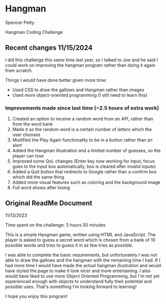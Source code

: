 # Hangman
Spencer Petty

Hangman Coding Challenge


## Recent changes 11/15/2024
I did this challenge this same time last year, so I talked to Joe and he said I could work on improving the hangman program rather than doing it again from scratch.

Things I would have done better given more time:
* Used CSS to draw the gallows and Hangman rather than images
* Used more object-oriented programming (I still need to learn this)

### Improvements made since last time (~2.5 hours of extra work)
1. Created an option to receive a random word from an API,
rather than from the word bank 
2. Made it so the random word is a certain number of letters which the user chooses
3. Modified the Play Again functionality to be in a button rather than an alert
4. Added the Hangman illustration and a limited number of guesses, so the player can lose
5. Improved some QoL changes (Enter key now working for input, focus goes to the input box automatically, box is cleared after invalid inputs)
6. Added a Quit button that redirects to Google rather than a confirm box which did the same thing
7. Added more visual features such as coloring and the background image
8. Full word shows after losing

## Original ReadMe Document

11/13/2023

Time spent on the challenge: 3 hours 50 minutes

This is a simple Hangman game, written using HTML and JavaScript. The player is asked to guess a secret word which is chosen from a bank of 10 possible words and tries to guess it in as few tries as possible.

I was able to complete the basic requirements, but unfortunately I was not able to draw the gallows and the hangman with the remaining time I had. If I had more time I would have made the actual hangman illustration and would have styled the page to make it look nicer and more entertaining. I also would have liked to use more Object Oriented Programming, but I'm not yet experienced enough with objects to understand fully their potential and possible uses. That's something I'm looking forward to learning!

I hope you enjoy this program!
